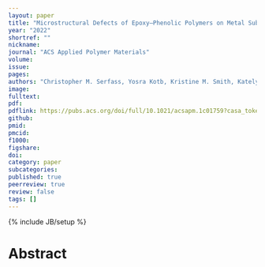 ```yaml
---
layout: paper
title: "Microstructural Defects of Epoxy–Phenolic Polymers on Metal Substrates during Acidic Corrosion"
year: "2022"
shortref: ""
nickname: 
journal: "ACS Applied Polymer Materials"
volume: 
issue: 
pages: 
authors: "Christopher M. Serfass, Yosra Kotb, Kristine M. Smith, Katelyn R. Houston, Saad A. Khan, Orlin D. Velev, and Lilian C. Hsiao"
image: 
fulltext:
pdf: 
pdflink: https://pubs.acs.org/doi/full/10.1021/acsapm.1c01759?casa_token=1J4mXT6Fw1YAAAAA%3A7auZuPL5JEML1T_uIWWe8DISnvyu-6um0MEhkMKRQQPueb37vc0uD5vvpqTIRCTMkzTn3chsBj75-Ow
github: 
pmid: 
pmcid: 
f1000: 
figshare: 
doi: 
category: paper
subcategories: 
published: true
peerreview: true
review: false
tags: []
---
```

{% include JB/setup %}

# Abstract 

